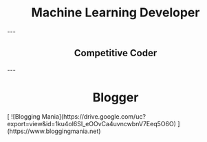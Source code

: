 <h1 align='Center'>Machine Learning Developer</h1>
---
<h2 align='Center'>Competitive Coder</h2>
---
<h1 align='Center'>Blogger</h1>
[
![Blogging Mania](https://drive.google.com/uc?export=view&id=1ku4ol6SI_eOOvCa4uvncwbnV7Eeq5O6O)
](https://www.bloggingmania.net)


<!--
**PritimoySarkar/pritimoysarkar** is a ✨ _special_ ✨ repository because its `README.md` (this file) appears on your GitHub profile.

Here are some ideas to get you started:

- 🔭 I’m currently working on ...
- 🌱 I’m currently learning ...
- 👯 I’m looking to collaborate on ...
- 🤔 I’m looking for help with ...
- 💬 Ask me about ...
- 📫 How to reach me: ...
- 😄 Pronouns: ...
- ⚡ Fun fact: ...
-->
